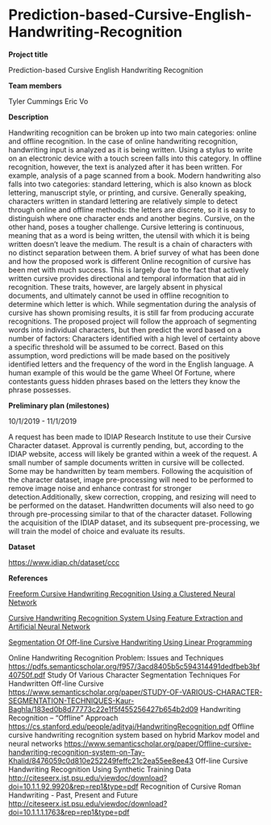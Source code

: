 # Prediction-based-Cursive-English-Handwriting-Recognition

**Project title**

Prediction-based Cursive English Handwriting Recognition

**Team members**

Tyler Cummings
Eric Vo

**Description**

Handwriting recognition can be broken up into two main categories: online and offline recognition. In the case of online handwriting recognition, handwriting input is analyzed as it is being written. Using a stylus to write on an electronic device with a touch screen falls into this category. In offline recognition, however, the text is analyzed after it has been written. For example, analysis of a page scanned from a book. 
Modern handwriting also falls into two categories: standard lettering, which is also known as block lettering, manuscript style, or printing, and cursive. Generally speaking, characters written in standard lettering are relatively simple to detect through online and offline methods: the letters are discrete, so it is easy to distinguish where one character ends and another begins. Cursive, on the other hand, poses a tougher challenge. Cursive lettering is continuous, meaning that as a word is being written, the utensil with which it is being written doesn’t leave the medium. The result is a chain of characters with no distinct separation between them. 
A brief survey of what has been done and how the proposed work is different
Online recognition of cursive has been met with much success. This is largely due to the fact that actively written cursive provides directional and temporal information that aid in recognition. These traits, however, are largely absent in physical documents, and ultimately cannot be used in offline recognition to determine which letter is which. 
While segmentation during the analysis of cursive has shown promising results, it is still far from producing accurate recognitions.
The proposed project will follow the approach of segmenting words into individual characters, but then predict the word based on a number of factors: 
Characters identified with a high level of certainty above a specific threshold will be assumed to be correct. Based on this assumption, word predictions will be made based on the positively identified letters and the frequency of the word in the English language. A human example of this would be the game Wheel Of Fortune, where contestants guess hidden phrases based on the letters they know the phrase possesses.

**Preliminary plan (milestones)**

10/1/2019 - 11/1/2019

A request has been made to IDIAP Research Institute to use their Cursive Character dataset. Approval is currently pending, but, according to the IDIAP website, access will likely be granted within a week of the request.
A small number of sample documents written in cursive will be collected. Some may be handwritten by team members. 
Following the acquisition of the character dataset, image pre-processing will need to be performed to remove image noise and enhance contrast for stronger detection.Additionally, skew correction, cropping, and resizing will need to be performed on the dataset.
Handwritten documents will also need to go through pre-processing similar to that of the character dataset.
Following the acquisition of the IDIAP dataset, and its subsequent pre-processing, we will train the model of choice and evaluate its results. 

**Dataset** 

https://www.idiap.ch/dataset/ccc

**References**

[Freeform Cursive Handwriting Recognition Using a Clustered Neural Network](https://digital.library.unt.edu/ark:/67531/metadc804845/#description-content-main)

[Cursive Handwriting Recognition System Using Feature Extraction and Artificial Neural Network](https://pdfs.semanticscholar.org/8292/26f8c745645802b7d76ef3587b1c389cc173.pdf)

[Segmentation Of Off-line Cursive Handwriting Using Linear Programming](https://www.sciencedirect.com/science/article/abs/pii/S0031320398000818)

Online Handwriting Recognition Problem: Issues and Techniques
https://pdfs.semanticscholar.org/f957/3acd8405b5c594314491dedfbeb3bf40750f.pdf
Study Of Various Character Segmentation Techniques For Handwritten Off-line Cursive
https://www.semanticscholar.org/paper/STUDY-OF-VARIOUS-CHARACTER-SEGMENTATION-TECHNIQUES-Kaur-Baghla/183ed0b8d77773c22e1f5f455256427b654b2d09
Handwriting Recognition – “Offline” Approach
https://cs.stanford.edu/people/adityaj/HandwritingRecognition.pdf
Offline cursive handwriting recognition system based on hybrid Markov model and neural networks
https://www.semanticscholar.org/paper/Offline-cursive-handwriting-recognition-system-on-Tay-Khalid/8476059c0d810e252249feffc21c2ea55ee8ee43
Off-line Cursive Handwriting Recognition Using Synthetic Training Data
http://citeseerx.ist.psu.edu/viewdoc/download?doi=10.1.1.92.9920&rep=rep1&type=pdf
Recognition of Cursive Roman Handwriting - Past, Present and Future
http://citeseerx.ist.psu.edu/viewdoc/download?doi=10.1.1.1.1763&rep=rep1&type=pdf



